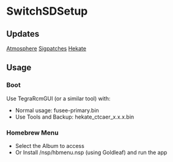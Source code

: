 # SwitchSDSetup
## Updates
[Atmosphere](https://github.com/Atmosphere-NX/Atmosphere/releases)
[Sigpatches](https://gbatemp.net/threads/sigpatches-for-atmosphere-0-13-0.567542/)
[Hekate](https://github.com/CTCaer/hekate/releases)

## Usage
### Boot
Use TegraRcmGUI (or a similar tool) with:
 * Normal usage: fusee-primary.bin
 * Use Tools and Backup: hekate_ctcaer_x.x.x.bin

### Homebrew Menu
 * Select the Album to access
 * Or Install /nsp/hbmenu.nsp (using Goldleaf) and run the app
